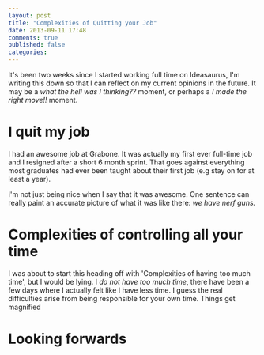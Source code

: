 ```yaml
---
layout: post
title: "Complexities of Quitting your Job"
date: 2013-09-11 17:48
comments: true
published: false
categories:
---
```


It's been two weeks since I started working full time on Ideasaurus, I'm
writing this down so that I can reflect on my current opinions in the future.
It may be a _what the hell was I thinking??_ moment, or perhaps a _I made the
right move!!_ moment.

# I quit my job

I had an awesome job at Grabone. It was actually my first ever full-time job
and I resigned after a short 6 month sprint. That goes against everything most
graduates had ever been taught about their first job (e.g stay on for at least
a year).

I'm not just being nice when I say that it was awesome. One sentence can
really paint an accurate picture of what it was like there: *we have nerf
guns.*

# Complexities of controlling all your time

I was about to start this heading off with 'Complexities of having too much
time', but I would be lying. I _do not have too much time_, there have been a
few days where I actually felt like I have less time. I guess the real
difficulties arise from being responsible for your own time. Things get
magnified 

# Looking forwards
